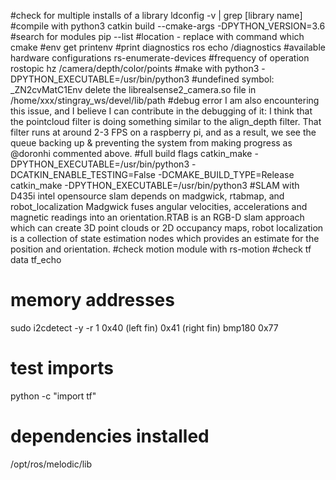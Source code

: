 #check for multiple installs of a library
ldconfig -v | grep [library name]
#compile with python3 
catkin build --cmake-args -DPYTHON_VERSION=3.6
#search for modules
pip --list
#location - replace with command
which cmake 
#env get
printenv
#print diagnostics 
ros echo /diagnostics
#available hardware configurations
rs-enumerate-devices
#frequency of operation
rostopic hz /camera/depth/color/points
#make with python3 
-DPYTHON_EXECUTABLE=/usr/bin/python3
#undefined symbol: _ZN2cvMatC1Env
delete the librealsense2_camera.so file in /home/xxx/stingray_ws/devel/lib/path
#debug error
I am also encountering this issue, and I believe I can contribute in the debugging of it: I think that the pointcloud filter is doing something similar to the align_depth filter. That filter runs at around 2-3 FPS on a raspberry pi, and as a result, we see the queue backing up & preventing the system from making progress as @doronhi commented above.
#full build flags
catkin_make -DPYTHON_EXECUTABLE=/usr/bin/python3 -DCATKIN_ENABLE_TESTING=False -DCMAKE_BUILD_TYPE=Release
catkin_make -DPYTHON_EXECUTABLE=/usr/bin/python3
#SLAM with D435i
intel opensource slam depends on madgwick, rtabmap, and robot_localization
Madgwick fuses angular velocities, accelerations and magnetic readings into an orientation.RTAB is an RGB-D slam approach which can create 3D point clouds or 2D occupancy maps, robot localization is a collection of state estimation nodes which provides an estimate for the position and orientation. 
#check motion module with 
rs-motion
#check tf data
tf_echo
# memory addresses 
sudo i2cdetect -y -r 1
0x40 (left fin)
0x41 (right fin)
bmp180 0x77
# test imports
python -c "import tf"
# dependencies installed
/opt/ros/melodic/lib
